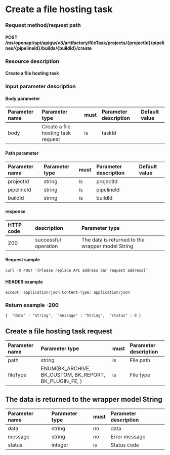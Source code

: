 # Create a file hosting task

### Request method/request path

#### POST /ms/openapi/api/apigw/v3/artifactory/fileTask/projects/{projectId}/pipelines/{pipelineId}/builds/{buildId}/create

### Resource description

#### Create a file hosting task

### Input parameter description

#### Body parameter

| Parameter name | Parameter type                     | must | Parameter description | Default value |
| :------------- | :--------------------------------- | :--- | :-------------------- | :------------ |
| body           | Create a file hosting task request | is   | taskId                |               |

#### Path parameter

| Parameter name | Parameter type | must | Parameter description | Default value |
| :------------- | :------------- | :--- | :-------------------- | :------------ |
| projectId      | string         | is   | projectId             |               |
| pipelineId     | string         | is   | pipelineId            |               |
| buildId        | string         | is   | buildId               |               |

#### response

| HTTP code | description          | Parameter type                                   |
| :-------- | :------------------- | :----------------------------------------------- |
| 200       | successful operation | The data is returned to the wrapper model String |

#### Request sample

```
curl -X POST '[Please replace API address bar request address]' 
```

#### HEADER example

```
accept: application/json Content-Type: application/json 
```

### Return example -200

```
{  "data" : "String",  "message" : "String",  "status" : 0 } 
```

## Create a file hosting task request

| Parameter name | Parameter type                                         | must | Parameter description |
| :------------- | :----------------------------------------------------- | :--- | :-------------------- |
| path           | string                                                 | is   | File path             |
| fileType       | ENUM(BK_ARCHIVE, BK_CUSTOM, BK_REPORT, BK_PLUGIN_FE, ) | is   | File type             |

## The data is returned to the wrapper model String

| Parameter name | Parameter type | must | Parameter description |
| :------------- | :------------- | :--- | :-------------------- |
| data           | string         | no   | data                  |
| message        | string         | no   | Error message         |
| status         | integer        | is   | Status code           |
